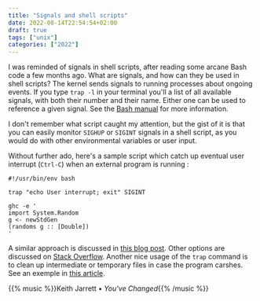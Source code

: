 ```yaml
---
title: "Signals and shell scripts"
date: 2022-08-14T22:54:54+02:00
draft: true
tags: ["unix"]
categories: ["2022"]
---
```


I was reminded of signals in shell scripts, after reading some arcane Bash code a few months ago. What are signals, and how can they be used in shell scripts? The kernel sends signals to running processes about ongoing events. If you type `trap -l` in your terminal you'll a list of all available signals, with both their number and their name. Either one can be used to reference a given signal. See the [Bash manual] for more information.

I don't remember what script caught my attention, but the gist of it is that you can easily monitor `SIGHUP` or `SIGINT` signals in a shell script, as you would do with other environmental variables or user input.

Without further ado, here's a sample script which catch up eventual user interrupt (`Ctrl-C`) when an external program is running :

```shell
#!/usr/bin/env bash

trap "echo User interrupt; exit" SIGINT

ghc -e '
import System.Random
g <- newStdGen
(randoms g :: [Double])
'
```

A similar approach is discussed in [this blog post]. Other options are discussed on [Stack Overflow]. Another nice usage of the `trap` command is to clean up intermediate or temporary files in case the program carshes. See an exemple in [this article].

{{% music %}}Keith Jarrett • _You've Changed_{{% /music %}}

[bash manual]: https://www.gnu.org/software/bash/manual/html_node/Signals.html
[this blog post]: https://lgfang.github.io/computer/2020/02/13/bash-signal-trap
[stack overflow]: https://stackoverflow.com/questions/15785522/catch-sigint-in-bash-handle-and-ignore
[this article]: https://phoenixnap.com/kb/bash-trap-command
